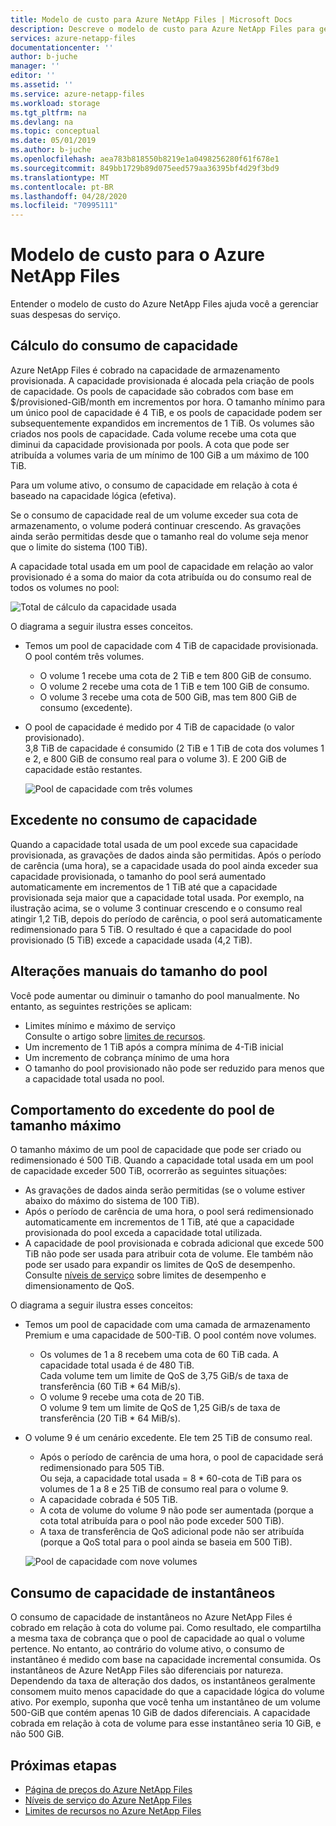 ```yaml
---
title: Modelo de custo para Azure NetApp Files | Microsoft Docs
description: Descreve o modelo de custo para Azure NetApp Files para gerenciar as despesas do serviço.
services: azure-netapp-files
documentationcenter: ''
author: b-juche
manager: ''
editor: ''
ms.assetid: ''
ms.service: azure-netapp-files
ms.workload: storage
ms.tgt_pltfrm: na
ms.devlang: na
ms.topic: conceptual
ms.date: 05/01/2019
ms.author: b-juche
ms.openlocfilehash: aea783b818550b8219e1a0498256280f61f678e1
ms.sourcegitcommit: 849bb1729b89d075eed579aa36395bf4d29f3bd9
ms.translationtype: MT
ms.contentlocale: pt-BR
ms.lasthandoff: 04/28/2020
ms.locfileid: "70995111"
---
```

# <a name="cost-model-for-azure-netapp-files"></a>Modelo de custo para o Azure NetApp Files 

Entender o modelo de custo do Azure NetApp Files ajuda você a gerenciar suas despesas do serviço.

## <a name="calculation-of-capacity-consumption"></a>Cálculo do consumo de capacidade

Azure NetApp Files é cobrado na capacidade de armazenamento provisionada.  A capacidade provisionada é alocada pela criação de pools de capacidade.  Os pools de capacidade são cobrados com base em $/provisioned-GiB/month em incrementos por hora. O tamanho mínimo para um único pool de capacidade é 4 TiB, e os pools de capacidade podem ser subsequentemente expandidos em incrementos de 1 TiB. Os volumes são criados nos pools de capacidade.  Cada volume recebe uma cota que diminui da capacidade provisionada por pools. A cota que pode ser atribuída a volumes varia de um mínimo de 100 GiB a um máximo de 100 TiB.  

Para um volume ativo, o consumo de capacidade em relação à cota é baseado na capacidade lógica (efetiva).

Se o consumo de capacidade real de um volume exceder sua cota de armazenamento, o volume poderá continuar crescendo. As gravações ainda serão permitidas desde que o tamanho real do volume seja menor que o limite do sistema (100 TiB).  

A capacidade total usada em um pool de capacidade em relação ao valor provisionado é a soma do maior da cota atribuída ou do consumo real de todos os volumes no pool: 

   ![Total de cálculo da capacidade usada](../media/azure-netapp-files/azure-netapp-files-total-used-capacity.png)

O diagrama a seguir ilustra esses conceitos.  
* Temos um pool de capacidade com 4 TiB de capacidade provisionada.  O pool contém três volumes.  
    * O volume 1 recebe uma cota de 2 TiB e tem 800 GiB de consumo.  
    * O volume 2 recebe uma cota de 1 TiB e tem 100 GiB de consumo.  
    * O volume 3 recebe uma cota de 500 GiB, mas tem 800 GiB de consumo (excedente).  
* O pool de capacidade é medido por 4 TiB de capacidade (o valor provisionado).  
    3,8 TiB de capacidade é consumido (2 TiB e 1 TiB de cota dos volumes 1 e 2, e 800 GiB de consumo real para o volume 3). E 200 GiB de capacidade estão restantes.

   ![Pool de capacidade com três volumes](../media/azure-netapp-files/azure-netapp-files-capacity-pool-with-three-vols.png)

## <a name="overage-in-capacity-consumption"></a>Excedente no consumo de capacidade  

Quando a capacidade total usada de um pool excede sua capacidade provisionada, as gravações de dados ainda são permitidas.  Após o período de carência (uma hora), se a capacidade usada do pool ainda exceder sua capacidade provisionada, o tamanho do pool será aumentado automaticamente em incrementos de 1 TiB até que a capacidade provisionada seja maior que a capacidade total usada.  Por exemplo, na ilustração acima, se o volume 3 continuar crescendo e o consumo real atingir 1,2 TiB, depois do período de carência, o pool será automaticamente redimensionado para 5 TiB.  O resultado é que a capacidade do pool provisionado (5 TiB) excede a capacidade usada (4,2 TiB).  

## <a name="manual-changes-of-the-pool-size"></a>Alterações manuais do tamanho do pool  

Você pode aumentar ou diminuir o tamanho do pool manualmente. No entanto, as seguintes restrições se aplicam:
* Limites mínimo e máximo de serviço  
    Consulte o artigo sobre [limites de recursos](azure-netapp-files-resource-limits.md).
* Um incremento de 1 TiB após a compra mínima de 4-TiB inicial
* Um incremento de cobrança mínimo de uma hora
* O tamanho do pool provisionado não pode ser reduzido para menos que a capacidade total usada no pool.

## <a name="behavior-of-maximum-size-pool-overage"></a>Comportamento do excedente do pool de tamanho máximo   

O tamanho máximo de um pool de capacidade que pode ser criado ou redimensionado é 500 TiB.  Quando a capacidade total usada em um pool de capacidade exceder 500 TiB, ocorrerão as seguintes situações:
* As gravações de dados ainda serão permitidas (se o volume estiver abaixo do máximo do sistema de 100 TiB).
* Após o período de carência de uma hora, o pool será redimensionado automaticamente em incrementos de 1 TiB, até que a capacidade provisionada do pool exceda a capacidade total utilizada.
* A capacidade de pool provisionada e cobrada adicional que excede 500 TiB não pode ser usada para atribuir cota de volume. Ele também não pode ser usado para expandir os limites de QoS de desempenho.  
    Consulte [níveis de serviço](azure-netapp-files-service-levels.md) sobre limites de desempenho e dimensionamento de QoS.

O diagrama a seguir ilustra esses conceitos:
* Temos um pool de capacidade com uma camada de armazenamento Premium e uma capacidade de 500-TiB. O pool contém nove volumes.
    * Os volumes de 1 a 8 recebem uma cota de 60 TiB cada.  A capacidade total usada é de 480 TiB.  
        Cada volume tem um limite de QoS de 3,75 GiB/s de taxa de transferência (60 TiB * 64 MiB/s).  
    * O volume 9 recebe uma cota de 20 TiB.  
        O volume 9 tem um limite de QoS de 1,25 GiB/s de taxa de transferência (20 TiB * 64 MiB/s).
* O volume 9 é um cenário excedente. Ele tem 25 TiB de consumo real.  
    * Após o período de carência de uma hora, o pool de capacidade será redimensionado para 505 TiB.  
        Ou seja, a capacidade total usada = 8 * 60-cota de TiB para os volumes de 1 a 8 e 25 TiB de consumo real para o volume 9.
    * A capacidade cobrada é 505 TiB.
    * A cota de volume do volume 9 não pode ser aumentada (porque a cota total atribuída para o pool não pode exceder 500 TiB).
    * A taxa de transferência de QoS adicional pode não ser atribuída (porque a QoS total para o pool ainda se baseia em 500 TiB).

   ![Pool de capacidade com nove volumes](../media/azure-netapp-files/azure-netapp-files-capacity-pool-with-nine-vols.png)

## <a name="capacity-consumption-of-snapshots"></a>Consumo de capacidade de instantâneos 

O consumo de capacidade de instantâneos no Azure NetApp Files é cobrado em relação à cota do volume pai.  Como resultado, ele compartilha a mesma taxa de cobrança que o pool de capacidade ao qual o volume pertence.  No entanto, ao contrário do volume ativo, o consumo de instantâneo é medido com base na capacidade incremental consumida.  Os instantâneos de Azure NetApp Files são diferenciais por natureza. Dependendo da taxa de alteração dos dados, os instantâneos geralmente consomem muito menos capacidade do que a capacidade lógica do volume ativo. Por exemplo, suponha que você tenha um instantâneo de um volume 500-GiB que contém apenas 10 GiB de dados diferenciais. A capacidade cobrada em relação à cota de volume para esse instantâneo seria 10 GiB, e não 500 GiB. 

## <a name="next-steps"></a>Próximas etapas

* [Página de preços do Azure NetApp Files](https://azure.microsoft.com/pricing/details/storage/netapp/)
* [Níveis de serviço do Azure NetApp Files](azure-netapp-files-service-levels.md)
* [Limites de recursos no Azure NetApp Files](azure-netapp-files-resource-limits.md)
